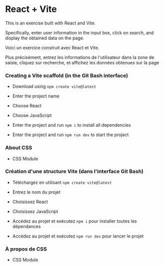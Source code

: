 # React + Vite
This is an exercise built with React and Vite.

Specifically, enter user information in the input box, click on search, and display the obtained data on the page.

Voici un exercice construit avec React et Vite.

Plus précisément, entrez les informations de l'utilisateur dans la zone de saisie, cliquez sur recherche, et affichez les données obtenues sur la page

### Creating a Vite scaffold (in the Git Bash interface)

- Download using `npm create vite@latest`
- Enter the project name
- Choose React
- Choose JavaScript

- Enter the project and run `npm i` to install all dependencies
- Enter the project and run `npm run dev` to start the project


### About CSS

- CSS Module

### Création d'une structure Vite (dans l'interface Git Bash)

- Téléchargez en utilisant `npm create vite@latest`
- Entrez le nom du projet
- Choisissez React
- Choisissez JavaScript

- Accédez au projet et exécutez `npm i` pour installer toutes les dépendances
- Accédez au projet et exécutez `npm run dev` pour lancer le projet

### À propos de CSS

- CSS Module